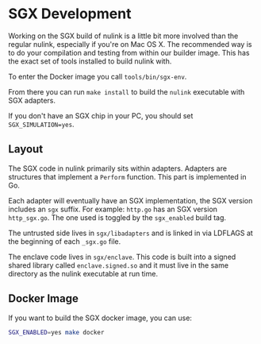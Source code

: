 # SGX Development

Working on the SGX build of nulink is a little bit more involved than the
regular nulink, especially if you're on Mac OS X. The recommended way is to
do your compilation and testing from within our builder image. This has the
exact set of tools installed to build nulink with.

To enter the Docker image you call `tools/bin/sgx-env`.

From there you can run `make install` to build the `nulink` executable with
SGX adapters.

If you don't have an SGX chip in your PC, you should set `SGX_SIMULATION=yes`.

## Layout

The SGX code in nulink primarily sits within adapters. Adapters are
structures that implement a `Perform` function. This part is implemented in Go.

Each adapter will eventually have an SGX implementation, the SGX version
includes an `sgx` suffix. For example: `http.go` has an SGX version
`http_sgx.go`. The one used is toggled by the `sgx_enabled` build tag.

The untrusted side lives in `sgx/libadapters` and is linked in via LDFLAGS at
the beginning of each `_sgx.go` file.

The enclave code lives in `sgx/enclave`. This code is built into a signed
shared library called `enclave.signed.so` and it must live in the same
directory as the nulink executable at run time.

## Docker Image

If you want to build the SGX docker image, you can use:

```bash
SGX_ENABLED=yes make docker
```
